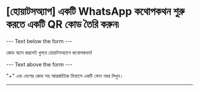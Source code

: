 <h1>[হোয়াটসঅ্যাপ] একটি WhatsApp কথোপকথন শুরু করতে একটি QR কোড তৈরি করুন৷</h1>

--- Text below the form ---

<p class="font-italic hint smfm-hint">কোড স্ক্যান করলেই খুলবে হোয়াটসঅ্যাপে কথোপকথন!</p>

--- Text above the form ---

<p class="hint smfm-hint">&quot;+&quot; এবং দেশের কোড সহ আন্তর্জাতিক বিন্যাসে একটি ফোন নম্বর লিখুন।</p>

----------
